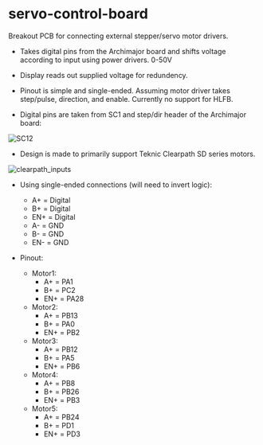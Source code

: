 # servo-control-board
Breakout PCB for connecting external stepper/servo motor drivers.

- Takes digital pins from the Archimajor board and shifts voltage according to input using power drivers. 0-50V 
- Display reads out supplied voltage for redundency.
- Pinout is simple and single-ended. Assuming motor driver takes step/pulse, direction, and enable. Currently no support for HLFB.

- Digital pins are taken from SC1 and step/dir header of the Archimajor board:
  
![SC12](https://github.com/user-attachments/assets/ce56fb87-2f87-4e5e-9f87-fcc8cab8da99)

- Design is made to primarily support Teknic Clearpath SD series motors.

![clearpath_inputs](https://github.com/user-attachments/assets/6bf51a9f-eb07-4a5d-a56a-53dadfdc1687)

- Using single-ended connections (will need to invert logic):
  - A+ = Digital
  - B+ = Digital
  - EN+ = Digital
  - A- = GND
  - B- = GND
  - EN- = GND

- Pinout:
  - Motor1:
    - A+ = PA1
    - B+ = PC2
    - EN+ = PA28
  - Motor2:
    - A+ = PB13
    - B+ = PA0
    - EN+ = PB2
  - Motor3:
    - A+ = PB12
    - B+ = PA5
    - EN+ = PB6
  - Motor4:
    - A+ = PB8
    - B+ = PB26
    - EN+ = PB3
  - Motor5:
    - A+ = PB24
    - B+ = PD1
    - EN+ = PD3
